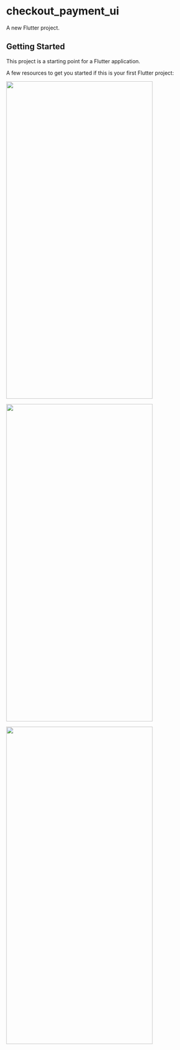 # checkout_payment_ui

A new Flutter project.

## Getting Started

This project is a starting point for a Flutter application.

A few resources to get you started if this is your first Flutter project:




<img src="https://github.com/ahmedmaher15/checkout_payment_ui/assets/69214341/d2707f51-2ca3-46e6-8fbc-c0f01015d19d" width="
390" height="
844">

<img src="https://github.com/ahmedmaher15/checkout_payment_ui/assets/69214341/f89eb31f-25c3-4272-af01-21f3259ab00f" width="
390" height="
844">

<img src="https://github.com/ahmedmaher15/checkout_payment_ui/assets/69214341/b15d2238-b088-4195-83cc-5d10a6156aa5" width="
390" height="
844">


